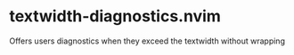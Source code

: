 # textwidth-diagnostics.nvim
Offers users diagnostics when they exceed the textwidth without wrapping
